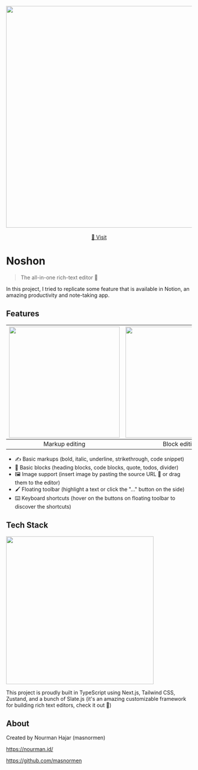 <p align="center">
<img src="https://noshon.vercel.app/api/og.png" width="600">
<br><br>
<a href="https://noshon.vercel.app/" target="_blank" noopener noreferrer/>🔗 Visit</a>
</p>

# Noshon

> The all-in-one rich-text editor 🚀

In this project, I tried to replicate some feature that is available in Notion, an amazing productivity and note-taking app.

## Features

| <img src="https://user-images.githubusercontent.com/3425302/214548924-28bac3d0-fb4f-4f24-81b7-4357c86e3efd.gif" width="300"> | <img src="https://user-images.githubusercontent.com/3425302/214549665-c6dcfe69-53f4-4c74-80e8-e3c0621ab604.gif" width="300"> | <img src="https://user-images.githubusercontent.com/3425302/214550524-c8d3e948-2bb5-4209-8627-0c5e8eac2519.gif" width="300"> |
| :-----------------------------------------------: | :-----------------------------------------------: | :-----------------------------------------------: |
|                       Markup editing              | Block editing | Image inserting (pasting URL)

- ✍️ Basic markups (bold, italic, underline, strikethrough, code snippet)
- 📄 Basic blocks (heading blocks, code blocks, quote, todos, divider)
- 🖼️ Image support (insert image by pasting the source URL 🔗 or drag them to the editor)
- 🖌️ Floating toolbar (highlight a text or click the "..." button on the side)
- ⌨️ Keyboard shortcuts (hover on the buttons on floating toolbar to discover the shortcuts)

## Tech Stack

<img src="https://res.cloudinary.com/practicaldev/image/fetch/s--JHCnUuat--/c_imagga_scale,f_auto,fl_progressive,h_420,q_auto,w_1000/https://dev-to-uploads.s3.amazonaws.com/i/adcvmgs9lja0i6f1u1p3.jpg" width="400">

This project is proudly built in TypeScript using Next.js, Tailwind CSS, Zustand, and a bunch of Slate.js (it's an amazing customizable framework for building rich text editors, check it out 🙌)

## About

Created by Nourman Hajar (masnormen)

https://nourman.id/

https://github.com/masnormen
